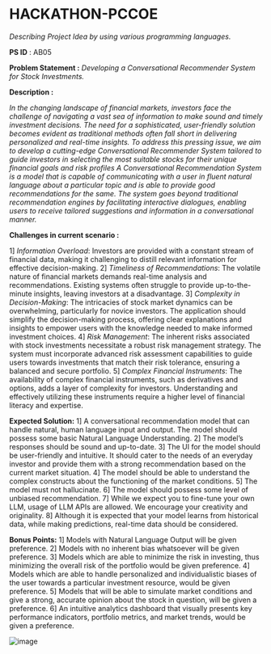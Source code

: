 # HACKATHON-PCCOE
*Describing Project Idea by using various programming languages.*

**PS ID** : AB05

**Problem Statement :**
*Developing a Conversational Recommender System for Stock Investments.*

**Description :**

*In the changing landscape of financial markets, investors face the challenge
of navigating a vast sea of information to make sound and timely
investment decisions. The need for a sophisticated, user-friendly solution
becomes evident as traditional methods often fall short in delivering
personalized and real-time insights. To address this pressing issue, we aim
to develop a cutting-edge Conversational Recommender System tailored to
guide investors in selecting the most suitable stocks for their unique
financial goals and risk profiles*
*A Conversational Recommendation System is a model that is capable of
communicating with a user in fluent natural language about a particular
topic and is able to provide good recommendations for the same. The
system goes beyond traditional recommendation engines by facilitating
interactive dialogues, enabling users to receive tailored suggestions and
information in a conversational manner.*

**Challenges in current scenario :**

1] *Information Overload*: Investors are provided with a constant stream of
financial data, making it challenging to distill relevant information for
effective decision-making.
2] *Timeliness of Recommendations*: The volatile nature of financial
markets demands real-time analysis and recommendations. Existing
systems often struggle to provide up-to-the-minute insights, leaving
investors at a disadvantage.
3] *Complexity in Decision-Making*: The intricacies of stock market
dynamics can be overwhelming, particularly for novice investors. The
application should simplify the decision-making process, offering clear
explanations and insights to empower users with the knowledge
needed to make informed investment choices.
4] *Risk Management*: The inherent risks associated with stock investments
necessitate a robust risk management strategy. The system must
incorporate advanced risk assessment capabilities to guide users
towards investments that match their risk tolerance, ensuring a
balanced and secure portfolio.
5] *Complex Financial Instruments*: The availability of complex financial
instruments, such as derivatives and options, adds a layer of complexity
for investors. Understanding and effectively utilizing these instruments
require a higher level of financial literacy and expertise.

**Expected Solution:**
1] A conversational recommendation model that can handle natural,
human language input and output. The model should possess some
basic Natural Language Understanding.
2] The model’s responses should be sound and up-to-date.
3] The UI for the model should be user-friendly and intuitive. It should
cater to the needs of an everyday investor and provide them with a
strong recommendation based on the current market situation.
4] The model should be able to understand the complex constructs about
the functioning of the market conditions.
5] The model must not hallucinate.
6] The model should possess some level of unbiased recommendation.
7] While we expect you to fine-tune your own LLM, usage of LLM APIs are
allowed. We encourage your creativity and originality.
8] Although it is expected that your model learns from historical data, while
making predictions, real-time data should be considered.


**Bonus Points:**
1] Models with Natural Language Output will be given preference.
2] Models with no inherent bias whatsoever will be given preference.
3] Models which are able to minimize the risk in investing, thus minimizing
the overall risk of the portfolio would be given preference.
4] Models which are able to handle personalized and individualistic biases
of the user towards a particular investment resource, would be given
preference.
5] Models that will be able to simulate market conditions and give a strong,
accurate opinion about the stock in question, will be given a preference.
6] An intuitive analytics dashboard that visually presents key performance
indicators, portfolio metrics, and market trends, would be given a
preference.


![image](https://github.com/ojasmaniyar5/HACKATHON-PCCOE/assets/150362990/3e88b4d1-9a9e-4fe7-8fa6-55f7165b1f36)

